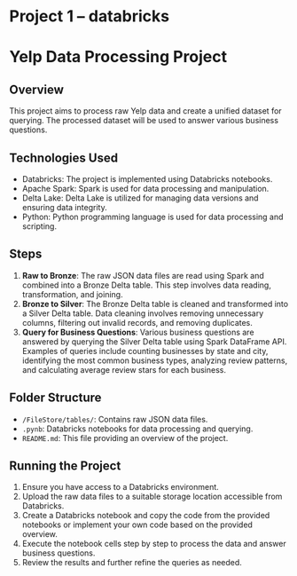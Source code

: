 # Project 1 – databricks

# Yelp Data Processing Project

## Overview
This project aims to process raw Yelp data and create a unified dataset for querying. The processed dataset will be used to answer various business questions.

## Technologies Used
- Databricks: The project is implemented using Databricks notebooks.
- Apache Spark: Spark is used for data processing and manipulation.
- Delta Lake: Delta Lake is utilized for managing data versions and ensuring data integrity.
- Python: Python programming language is used for data processing and scripting.

## Steps
1. **Raw to Bronze**: The raw JSON data files are read using Spark and combined into a Bronze Delta table. This step involves data reading, transformation, and joining.
2. **Bronze to Silver**: The Bronze Delta table is cleaned and transformed into a Silver Delta table. Data cleaning involves removing unnecessary columns, filtering out invalid records, and removing duplicates.
3. **Query for Business Questions**: Various business questions are answered by querying the Silver Delta table using Spark DataFrame API. Examples of queries include counting businesses by state and city, identifying the most common business types, analyzing review patterns, and calculating average review stars for each business.

## Folder Structure
- `/FileStore/tables/`: Contains raw JSON data files.
- `.pynb`: Databricks notebooks for data processing and querying.
- `README.md`: This file providing an overview of the project.

## Running the Project
1. Ensure you have access to a Databricks environment.
2. Upload the raw data files to a suitable storage location accessible from Databricks.
3. Create a Databricks notebook and copy the code from the provided notebooks or implement your own code based on the provided overview.
4. Execute the notebook cells step by step to process the data and answer business questions.
5. Review the results and further refine the queries as needed.



